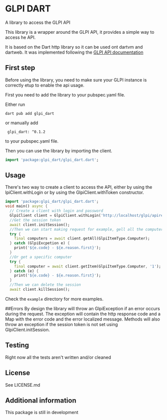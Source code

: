 # GLPI DART
A library to access the GLPI API

This library is a wrapper around the GLPI API, it provides a simple way to access he API.

It is based on the Dart http library so it can be used ont dartvm and dartweb.
It was implemented following the [GLPI API documentation](https://github.com/lpi-project/glpi/blob/master/apirest.md)


## First step
Before using the library, you need to make sure your GLPI instance is correctly etup to enable the api usage.

First you need to add the library to your pubspec.yaml file.

Either run
```
dart pub add glpi_dart
```
or manually add
```
 glpi_dart: ^0.1.2
```
to your pubspec.yaml file.


Then you can use the library by importing the client.

```dart
import 'package:glpi_dart/glpi_dart.dart';
```

## Usage
There's two way to create a client to access the API, either by using the lpiClient.withLogin or by using the GlpiClient.withToken constructor.

```dart
import 'package:glpi_dart/glpi_dart.dart';
void main() async {
  // Create a client with login and password
  GlpiClient client = GlpiClient.withLogin('http://localhost/glpi/apirest.php/', 'username', 'password');
  //Get the session token
  await client.initSession();
  //Then we can start making request for example, gell all the computers
  try {
    final computers = await client.getAll(GlpiItemType.Computer);
  } catch (GlpiExcpetion e) {
    print('${e.code} - ${e.reason.first}');
  }
  //Or get a specific computer
  try {
    final computer = await client.getItem(GlpiItemType.Computer, '1');
  } catch (e) {
    print('${e.code} - ${e.reason.first}');
  }
  //Then we can delete the session
  await client.killSession();
```

Check the `example` directory for more examples.

##Errors
By design the library will throw an GlpiException if an error occurs during the request.
The exception will contain the http response code and a Map with the error code and the error localized message.
Methods will also throw an exception if the session token is not set using  GlpiClient.initSession.

## Testing
Right now all the tests aren't written and/or cleaned

## License
See LICENSE.md

## Additional information

This package is still in development
